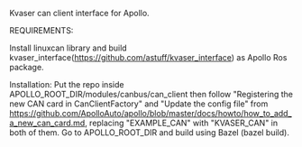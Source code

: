 Kvaser can client interface for Apollo.

REQUIREMENTS:

Install linuxcan library and build kvaser_interface(https://github.com/astuff/kvaser_interface) as Apollo Ros package.

Installation:
Put the repo inside APOLLO_ROOT_DIR/modules/canbus/can_client then follow "Registering the new CAN card in CanClientFactory" and "Update the config file" from https://github.com/ApolloAuto/apollo/blob/master/docs/howto/how_to_add_a_new_can_card.md, replacing "EXAMPLE_CAN" with "KVASER_CAN" in both of them. Go to APOLLO_ROOT_DIR and build using Bazel (bazel build).






